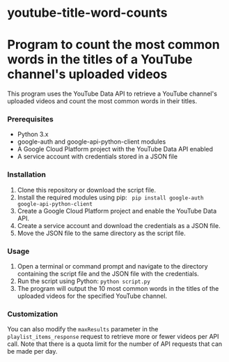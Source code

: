 # youtube-title-word-counts

# Program to count the most common words in the titles of a YouTube channel's uploaded videos
This program uses the YouTube Data API to retrieve a YouTube channel's uploaded videos and count the most common words in their titles.

### Prerequisites
* Python 3.x
* google-auth and google-api-python-client modules
* A Google Cloud Platform project with the YouTube Data API enabled
* A service account with credentials stored in a JSON file
### Installation
1. Clone this repository or download the script file.
2. Install the required modules using pip:
``` pip install google-auth google-api-python-client```
3. Create a Google Cloud Platform project and enable the YouTube Data API.
4. Create a service account and download the credentials as a JSON file.
5. Move the JSON file to the same directory as the script file.

### Usage
1. Open a terminal or command prompt and navigate to the directory containing the script file and the JSON file with the credentials.
2. Run the script using Python:
```python script.py```
3. The program will output the 10 most common words in the titles of the uploaded videos for the specified YouTube channel.

### Customization
You can also modify the `maxResults` parameter in the `playlist_items_response` request to retrieve more or fewer videos per API call. Note that there is a quota limit for the number of API requests that can be made per day.
